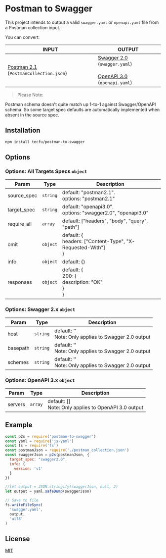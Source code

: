 # Postman to Swagger

This project intends to output a valid `swagger.yaml` or `openapi.yaml` file from a Postman collection input.

You can convert:

| INPUT | OUTPUT |
|---|---|
| [Postman 2.1](https://schema.getpostman.com/json/collection/latest/docs/index.html) (`PostmanCollection.json`) | [Swagger 2.0](https://github.com/OAI/OpenAPI-Specification/blob/master/versions/2.0.md) (`swagger.yaml`) <br/><br/>[OpenAPI 3.0](https://github.com/OAI/OpenAPI-Specification/blob/master/versions/3.0.3.md) (`openapi.yaml`)|


> Please Note:

Postman schema doesn't quite match up 1-to-1 against Swagger/OpenAPI schema.
So some target spec defaults are automatically implemented when absent in the source spec.


## Installation

```sh
npm install tecfu/postman-to-swagger
```

## Options
<a name="options_properties"></a>


### Options: All Targets Specs ```object```


| Param | Type | Description |
| --- | --- | --- |
| source_spec | <code>string</code> | default: "postman2.1". <br/> options: "postman2.1" |
| target_spec | <code>string</code> | default: "openapi3.0". <br/> options: "swagger2.0", "openapi3.0" |
| require_all | <code>array</code> | default: ["headers", "body", "query", "path"]  |
| omit | <code>object</code> | default: {<br/>headers: ["Content-Type", "X-Requested-With"]<br/>} |
| info | <code>object</code> | default: {} |
| responses | <code>object</code> | default: {<br/>200: {<br/>description: "OK"<br/>}<br/>} |



### Options: Swagger 2.x ```object```

| Param | Type | Description |
| --- | --- | --- |
| host | <code>string</code> | default: '' <br/> Note: Only applies to Swagger 2.0 output |
| basepath | <code>string</code> | default: '' <br/> Note: Only applies to Swagger 2.0 output |
| schemes | <code>string</code> | default: '' <br/> Note: Only applies to Swagger 2.0 output |



### Options: OpenAPI 3.x ```object```

| Param | Type | Description |
| --- | --- | --- |
| servers | <code>array</code> | default: []  <br/> Note: Only applies to OpenAPI 3.0 output |



## Example

```js
const p2s = require('postman-to-swagger')
const yaml = require('js-yaml')
const fs = require('fs')
const postmanJson = require('./postman_collection.json')
const swaggerJson = p2s(postmanJson, {
  target_spec: "swagger2.0",
  info: {
    version: 'v1'
  }
})

//let output = JSON.stringify(swaggerJson, null, 2)
let output = yaml.safeDump(swaggerJson)

// Save to file
fs.writeFileSync(
  'swagger.yaml',
  output,
  'utf8'
)
```


## License

[MIT](LICENSE)
